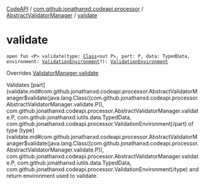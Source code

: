 [CodeAPI](../../index.md) / [com.github.jonathanxd.codeapi.processor](../index.md) / [AbstractValidatorManager](index.md) / [validate](.)

# validate

`open fun <P> validate(type: `[`Class`](http://docs.oracle.com/javase/6/docs/api/java/lang/Class.html)`<out P>, part: P, data: TypedData, environment: `[`ValidationEnvironment`](../-validation-environment/index.md)`?): `[`ValidationEnvironment`](../-validation-environment/index.md)

Overrides [ValidatorManager.validate](../-validator-manager/validate.md)

Validates [part](validate.md#com.github.jonathanxd.codeapi.processor.AbstractValidatorManager$validate(java.lang.Class((com.github.jonathanxd.codeapi.processor.AbstractValidatorManager.validate.P)), com.github.jonathanxd.codeapi.processor.AbstractValidatorManager.validate.P, com.github.jonathanxd.iutils.data.TypedData, com.github.jonathanxd.codeapi.processor.ValidationEnvironment)/part) of type [type](validate.md#com.github.jonathanxd.codeapi.processor.AbstractValidatorManager$validate(java.lang.Class((com.github.jonathanxd.codeapi.processor.AbstractValidatorManager.validate.P)), com.github.jonathanxd.codeapi.processor.AbstractValidatorManager.validate.P, com.github.jonathanxd.iutils.data.TypedData, com.github.jonathanxd.codeapi.processor.ValidationEnvironment)/type) and return environment used to validate.

